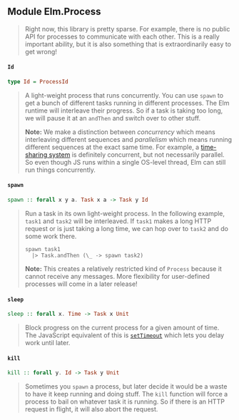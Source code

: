 ## Module Elm.Process

> Right now, this library is pretty sparse. For example, there is no public API
> for processes to communicate with each other. This is a really important
> ability, but it is also something that is extraordinarily easy to get wrong!

#### `Id`

``` purescript
type Id = ProcessId
```

> A light-weight process that runs concurrently. You can use `spawn` to
> get a bunch of different tasks running in different processes. The Elm runtime
> will interleave their progress. So if a task is taking too long, we will pause
> it at an `andThen` and switch over to other stuff.
>
> **Note:** We make a distinction between *concurrency* which means interleaving
> different sequences and *parallelism* which means running different
> sequences at the exact same time. For example, a
> [time-sharing system](https://en.wikipedia.org/wiki/Time-sharing) is definitely
> concurrent, but not necessarily parallel. So even though JS runs within a
> single OS-level thread, Elm can still run things concurrently.

#### `spawn`

``` purescript
spawn :: forall x y a. Task x a -> Task y Id
```

> Run a task in its own light-weight process. In the following example,
> `task1` and `task2` will be interleaved. If `task1` makes a long HTTP request
> or is just taking a long time, we can hop over to `task2` and do some work
> there.
>
>     spawn task1
>       |> Task.andThen (\_ -> spawn task2)
>
> **Note:** This creates a relatively restricted kind of `Process` because it
> cannot receive any messages. More flexibility for user-defined processes will
> come in a later release!

#### `sleep`

``` purescript
sleep :: forall x. Time -> Task x Unit
```

> Block progress on the current process for a given amount of time. The
> JavaScript equivalent of this is [`setTimeout`][setTimeout] which lets you
> delay work until later.
>
> [setTimeout]: https://developer.mozilla.org/en-US/docs/Web/API/WindowTimers/setTimeout

#### `kill`

``` purescript
kill :: forall y. Id -> Task y Unit
```

> Sometimes you `spawn` a process, but later decide it would be a waste to
> have it keep running and doing stuff. The `kill` function will force a process
> to bail on whatever task it is running. So if there is an HTTP request in
> flight, it will also abort the request.


